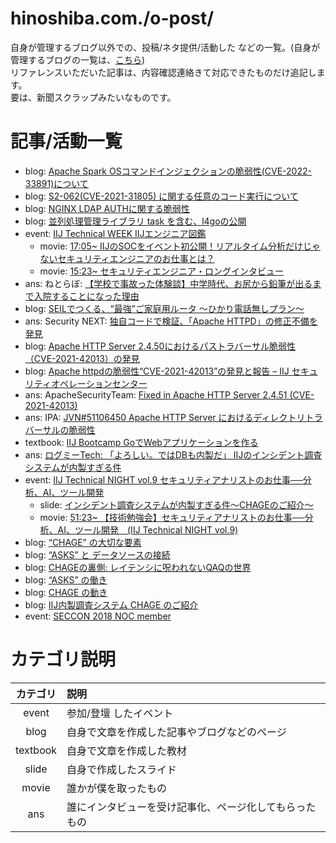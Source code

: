 hinoshiba.com./o-post/
===

自身が管理するブログ以外での、投稿/ネタ提供/活動した などの一覧。(自身が管理するブログの一覧は、[こちら](../post/))  
リファレンスいただいた記事は、内容確認連絡きて対応できたものだけ追記します。  
要は、新聞スクラップみたいなものです。  

# 記事/活動一覧

* blog: [Apache Spark OSコマンドインジェクションの脆弱性(CVE-2022-33891)について](https://gmo-cybersecurity.com/blog/apachespark_oscommandinjection_cve-2022-33891/)
* blog: [S2-062(CVE-2021-31805) に関する任意のコード実行について](https://gmo-cybersecurity.com/blog/s2-062_cve-2021-31805_rce/)
* blog: [NGINX LDAP AUTHに関する脆弱性](https://gmo-cybersecurity.com/blog/nginx_ldap_auth/)
* blog: [並列処理管理ライブラリ task を含む、l4goの公開](https://eng-blog.iij.ad.jp/archives/12696)
* event: [IIJ Technical WEEK IIJエンジニア図鑑](https://iij.connpass.com/event/234162/)
	* movie: [17:05~ IIJのSOCをイベント初公開！リアルタイム分析だけじゃないセキュリティエンジニアのお仕事とは？](https://www.youtube.com/watch?v=4558NhQK92g&t=1025s)
	* movie: [15:23~ セキュリティエンジニア・ロングインタビュー](https://www.youtube.com/watch?v=1hFI3LqLkTI&t=923s)
* ans: ねとらぼ: [【学校で事故った体験談】中学時代、お尻から鉛筆が出るまで入院することになった理由](https://nlab.itmedia.co.jp/nl/articles/2110/28/news168.html)
* blog: [SEILでつくる、“最強”ご家庭用ルータ ～ひかり電話無しプラン～](https://eng-blog.iij.ad.jp/archives/11253)
* ans: Security NEXT: [独自コードで検証、「Apache HTTPD」の修正不備を発見](https://www.security-next.com/130567)
* blog: [Apache HTTP Server 2.4.50におけるパストラバーサル脆弱性（CVE-2021-42013）の発見](https://wizsafe.iij.ad.jp/2021/10/1285/)
* blog: [Apache httpdの脆弱性“CVE-2021-42013”の発見と報告 – IIJ セキュリティオペレーションセンター](https://eng-blog.iij.ad.jp/archives/10987)
* ans: ApacheSecurityTeam: [Fixed in Apache HTTP Server 2.4.51 (CVE-2021-42013) ](https://httpd.apache.org/security/vulnerabilities_24.html#2.4.51)
* ans: IPA: [JVN#51106450 Apache HTTP Server におけるディレクトリトラバーサルの脆弱性](https://jvn.jp/jp/JVN51106450/index.html)
* textbook: [IIJ Bootcamp GoでWebアプリケーションを作る](https://github.com/iij/bootcamp/tree/2021/src/server-app/go)
* ans: [ログミーTech: 「よろしい。ではDBも内製だ」 IIJのインシデント調査システムが内製すぎる件](https://logmi.jp/tech/articles/323954)
* event: [IIJ Technical NIGHT vol.9 セキュリティアナリストのお仕事──分析、AI、ツール開発](https://iij.connpass.com/event/184399/)
	* slide: [インシデント調査システムが内製すぎる件～CHAGEのご紹介～](https://www.slideshare.net/IIJ_PR/chage-238348964/1)
	* movie: [51:23~ 【技術勉強会】セキュリティアナリストのお仕事──分析、AI、ツール開発　(IIJ Technical NIGHT vol.9)](https://www.youtube.com/watch?v=lc-1cvtRgqQ&t=3083s)
* blog: [“CHAGE” の大切な要素](https://eng-blog.iij.ad.jp/archives/5357)
* blog: [“ASKS” と データソースの接続](https://eng-blog.iij.ad.jp/archives/5302)
* blog: [CHAGEの裏側: レイテンシに呪われないQAQの世界](https://eng-blog.iij.ad.jp/archives/5052)
* blog: [“ASKS” の働き](https://eng-blog.iij.ad.jp/archives/5038)
* blog: [CHAGE の動き](https://eng-blog.iij.ad.jp/archives/4022)
* blog: [IIJ内製調査システム CHAGE のご紹介](https://eng-blog.iij.ad.jp/archives/3841)
* event: [SECCON 2018 NOC member](https://2018.seccon.jp/seccon/executivecommittee.html)

# カテゴリ説明

|カテゴリ|説明|
|:---:|:---|
|event|参加/登壇 したイベント|
|blog|自身で文章を作成した記事やブログなどのページ|
|textbook|自身で文章を作成した教材|
|slide|自身で作成したスライド|
|movie|誰かが僕を取ったもの|
|ans|誰にインタビューを受け記事化、ページ化してもらったもの|
